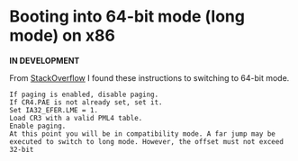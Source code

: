 # Booting into 64-bit mode (long mode) on x86

**IN DEVELOPMENT**

From [StackOverflow](https://stackoverflow.com/questions/22962251/how-to-enter-64-bit-mode-on-a-x86-64) I found these instructions to switching to 64-bit mode.

```
If paging is enabled, disable paging.
If CR4.PAE is not already set, set it.
Set IA32_EFER.LME = 1.
Load CR3 with a valid PML4 table.
Enable paging.
At this point you will be in compatibility mode. A far jump may be executed to switch to long mode. However, the offset must not exceed 32-bit
```